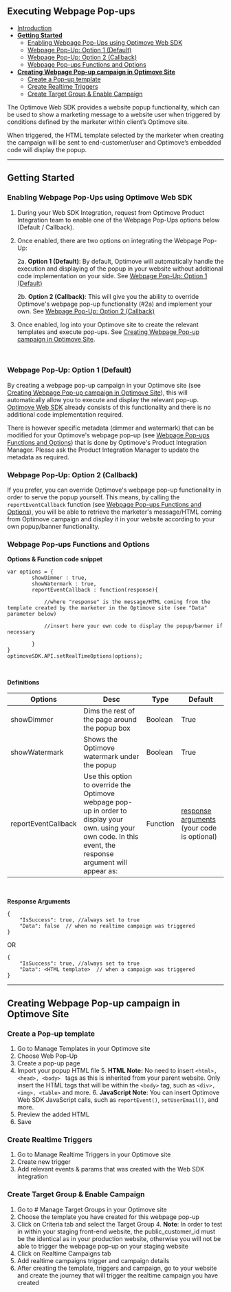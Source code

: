 
## Executing Webpage Pop-ups

-   [Introduction](#intro)
-   **[Getting Started](#getting-started)**
    -   [Enabling Webpage Pop-Ups using Optimove Web SDK](#enabling)
    - [Webpage Pop-Up: Option 1 (Default)](#option1)
    - [Webpage Pop-Up: Option 2 (Callback)](#option2)
    - [Webpage Pop-ups Functions and Options](#webpage-pop-ups-function)
-   **[Creating Webpage Pop-up campaign in Optimove Site](#create-popup-in-site)**
    -   [Create a Pop-up template](#templates)
    - [Create Realtime Triggers](#triggers)
    - [Create Target Group & Enable Campaign](#campaign)

<a id="intro"></a>The Optimove Web SDK provides a website popup functionality, which can be used to show a marketing message to a website user when triggered by conditions defined by the marketer within client’s Optimove site.

When triggered, the HTML template selected by the marketer when creating the campaign will be sent to end-customer/user and Optimove’s embedded code will display the popup.
<hr>

## <a id="getting-started"></a>Getting Started

### <a id="enabling"></a>Enabling Webpage Pop-Ups using Optimove Web SDK

1.  During your Web SDK Integration, request from Optimove Product Integration team to enable one of the Webpage Pop-Ups options below (Default / Callback).
2. Once enabled, there are two options on integrating the Webpage Pop-Up:

	2a.  **Option 1 (Default)**: By default, Optimove will automatically handle the execution and displaying of the popup in your website without additional code implementation on your side. See [Webpage Pop-Up: Option 1 (Default)](#option1)
	
	2b.  **Option 2 (Callback)**: This will give you the ability to override Optimove's webpage pop-up functionality (#2a) and implement your own. See [Webpage Pop-Up: Option 2 (Callback)](#option2)
4.  Once enabled, log into your Optimove site to create the relevant templates and execute pop-ups. See [Creating Webpage Pop-up campaign in Optimove Site](#create-popup-in-site).
<br/>

### <a id="option1"></a>Webpage Pop-Up: Option 1 (Default)
By creating a webpage pop-up campaign in your Optimove site (see [Creating Webpage Pop-up campaign in Optimove Site](#create-popup-in-site)), this will automatically allow you to execute and display the relevant pop-up. [Optimove Web SDK](https://github.com/optimove-tech/Web-SDK-Integration-Guide) already consists of this functionality and there is no additional code implementation required.

There is however specific metadata (dimmer and watermark) that can be modified for your Optimove's webpage pop-up (see [Webpage Pop-ups Functions and Options](#webpage-pop-ups-function)) that is done by Optimove's Product Integration Manager. Please ask the Product Integration Manager to update the metadata as required.
<br/>
### <a id="option2"></a>Webpage Pop-Up: Option 2 (Callback)
If you prefer, you can override Optimove's webpage pop-up functionality in order to serve the popup yourself. This means, by calling the  `reportEventCallback` function (see [Webpage Pop-ups Functions and Options](#webpage-pop-ups-function)), you will be able to retrieve the marketer's message/HTML coming from Optimove campaign and display it in your website according to your own popup/banner functionality.
<br/>
### <a id="webpage-pop-ups-function"></a>Webpage Pop-ups Functions and Options

**Options & Function code snippet**
```
var options = {
	    showDimmer : true,
	    showWatermark : true,
	    reportEventCallback : function(response){
		    
		    //where "response" is the message/HTML coming from the template created by the marketer in the Optimove site (see "Data" parameter below)
			
			//insert here your own code to display the popup/banner if necessary
			
	    }
}
optimoveSDK.API.setRealTimeOptions(options);

```
<br>

**Definitions**

| Options             | Desc                                                                                                                                                                                                                                                                     | Type     | Default            |
|---------------------|--------------------------------------------------------------------------------------------------------------------------------------------------------------------------------------------------------------------------------------------------------------------------|----------|--------------------|
| showDimmer          | Dims the rest of the page around the popup box                                                                                                                                                                                                                            | Boolean  | True               |
| showWatermark       | Shows the Optimove watermark under the popup                                                                                                                                                                                                                             | Boolean  | True               |
| reportEventCallback | Use this option to override the Optimove webpage pop-up in order to display your own. using your own code. In this event, the response argument will appear as:  | Function | [response arguments](#response-arg) (your code is optional) |
<br/>

**<a id="response-arg"></a>Response Arguments**

	{
		"IsSuccess": true, //always set to true
		"Data": false  // when no realtime campaign was triggered
	}
OR

    {
    	"IsSuccess": true, //always set to true
    	"Data": <HTML template>  // when a campaign was triggered
    }

<hr>

## Creating Webpage Pop-up campaign in Optimove Site 

### <a id="templates"></a>Create a Pop-up template

1.  Go to Manage Templates in your Optimove site
2. Choose Web Pop-Up
3. Create a pop-up page
4. Import your popup HTML file
	5. **HTML Note:** No need to insert `<html>, <head>, <body> ` tags as this is inherited from your parent website. Only insert the HTML tags that will be within the `<body>` tag, such as `<div>, <img>, <table>` and more.
	6. **JavaScript Note**: You can insert Optimove Web SDK JavaScript calls, such as `reportEvent()`, `setUserEmail()`, and more.
7. Preview the added HTML
8. Save

### <a id="triggers"></a>Create Realtime Triggers

 1. Go to Manage Realtime Triggers in your Optimove site
 2. Create new trigger 
 3. Add relevant events & params that was created with the Web SDK integration

### <a id="campaign"></a>Create Target Group & Enable Campaign

 1. Go to # Manage Target Groups in your Optimove site
 2. Choose the template you have created for this webpage pop-up
 3. Click on Criteria tab and select the Target Group
	 4. **Note**: In order to test in within your staging front-end website, the public_customer_id must be the identical as in your production website, otherwise you will not be able to trigger the webpage pop-up on your staging website
5. Click on Realtime Campaigns tab
6. Add realtime campaigns trigger and campaign details
7. After creating the template, triggers and campaign, go to your website and create the journey that will trigger the realtime campaign you have created 
